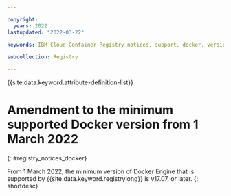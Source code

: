 ```yaml
---

copyright:
  years: 2022
lastupdated: "2022-03-22"

keywords: IBM Cloud Container Registry notices, support, docker, version

subcollection: Registry

---
```


{{site.data.keyword.attribute-definition-list}}

# Amendment to the minimum supported Docker version from 1 March 2022
{: #registry_notices_docker}

From 1 March 2022, the minimum version of Docker Engine that is supported by {{site.data.keyword.registrylong}} is v17.07, or later.
{: shortdesc}


